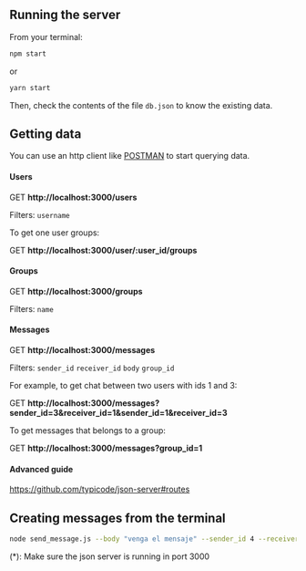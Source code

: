 ## Running the server

From your terminal:

```bash
npm start
```
or
```bash
yarn start
```

Then, check the contents of the file `db.json` to know the existing data.

## Getting data

You can use an http client like [POSTMAN](https://www.getpostman.com/docs/introduction) to start querying data.

#### Users

GET **http://localhost:3000/users**

Filters: `username`

To get one user groups:

GET **http://localhost:3000/user/:user_id/groups**

#### Groups

GET **http://localhost:3000/groups**

Filters: `name`

#### Messages

GET **http://localhost:3000/messages**

Filters: `sender_id` `receiver_id` `body` `group_id`

For example, to get chat between two users with ids 1 and 3:

GET **http://localhost:3000/messages?sender_id=3&receiver_id=1&sender_id=1&receiver_id=3**

To get messages that belongs to a group:

GET **http://localhost:3000/messages?group_id=1**

#### Advanced guide

https://github.com/typicode/json-server#routes

## Creating messages from the terminal

```bash
node send_message.js --body "venga el mensaje" --sender_id 4 --receiver_id 1
```

(*): Make sure the json server is running in port 3000

